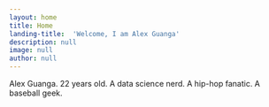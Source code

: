 ```yaml
---
layout: home
title: Home
landing-title:  'Welcome, I am Alex Guanga'
description: null
image: null
author: null
---
```


Alex Guanga. 22 years old. A data science nerd. A hip-hop fanatic. A baseball
geek.
